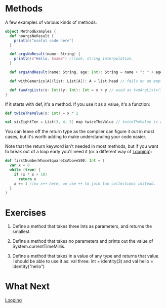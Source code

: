 Methods
=======

A few examples of various kinds of methods:

```scala
object MethodExamples {
  def noArgsNoResult {
    println("useful code here")
  }

  def argsNoResult(name: String) {
    println(s"Hello, $name") //look, string interpolation.
  }

  def argsAndResult(name: String, age: Int): String = name + ": " + age // no braces

  def withGenerics[A](list: List[A]): A = list.head // fails on an empty list

  def twoArgLists(x: Int)(y: Int): Int = x + y // used as twoArgLists(3)(4)
}
```

If it starts with def, it's a method.  If you use it as a value, it's a function:

```scala
def twiceTheValue(x: Int) = x * 2

val sixEightTen = List(3, 4, 5) map twiceTheValue // twiceTheValue is a value here, hence it's a function.
```

You can leave off the return type as the compiler can figure it out in most cases, but it's worth adding to make understanding your code easier.

Note that the return keyword isn't needed in most methods, but if you want to break out of a loop early you'll need it (or a different way of [Looping](Looping.md)):

```scala
def firstNumberWhoseSquareIsAbove500: Int = {
  var x = 0
  while (true) {
    if (x * x > 10)
      return x
    x += 1 //no x++ here, we use ++ to join two collections instead.
  }
}
```

Exercises
========

1. Define a method that takes three Ints as parameters, and returns the smallest.

2. Define a method that takes no parameters and prints out the value of System.currentTimeMillis.

3. Define a method that takes in a value of any type and returns that value.  I should be able to use it as: val three: Int = identity(3) and val hello = identity("hello")

What Next
========
[Looping](Looping.md)
